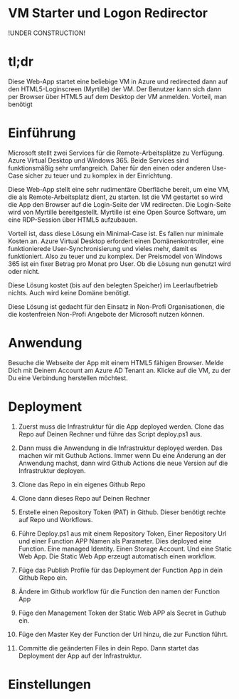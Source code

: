 # VM Starter und Logon Redirector

!UNDER CONSTRUCTION!

# tl;dr
Diese Web-App startet eine beliebige VM in Azure und redirected dann auf den HTML5-Loginscreen (Myrtille) der VM. Der Benutzer kann sich dann per Browser über HTML5 auf dem Desktop der VM anmelden. Vorteil, man benötigt 



# Einführung
Microsoft stellt zwei Services für die Remote-Arbeitsplätze zu Verfügung. Azure Virtual Desktop und Windows 365. Beide Services sind funktionsmäßig sehr umfangreich. Daher für den einen oder anderen Use-Case sicher zu teuer und zu komplex in der Einrichtung. 

Diese Web-App stellt eine sehr rudimentäre Oberfläche bereit, um eine VM, die als Remote-Arbeitsplatz dient, zu starten. Ist die VM gestartet so wird die App den Browser auf die Login-Seite der VM redirecten. Die Login-Seite wird von Myrtille bereitgestellt. Myrtille ist eine Open Source Software, um eine RDP-Session über HTML5 aufzubauen. 

Vorteil ist, dass diese Lösung ein Minimal-Case ist. Es fallen nur minimale Kosten an. Azure Virtual Desktop erfordert einen Domänenkontroller, eine funktionierede User-Synchronisierung und vieles mehr, damit es funktioniert. Also zu teuer und zu komplex. Der Preismodel von Windows 365 ist ein fixer Betrag pro Monat pro User. Ob die Lösung nun genutzt wird oder nicht. 

Diese Lösung kostet (bis auf den belegten Speicher) im Leerlaufbetrieb nichts. Auch wird keine Domäne benötigt.

Diese Lösung ist gedacht für den Einsatz in Non-Profi Organisationen, die die kostenfreien Non-Profi Angebote der Microsoft nutzen können.

# Anwendung
Besuche die Webseite der App mit einem HTML5 fähigen Browser. Melde Dich mit Deinem Account am Azure AD Tenant an. Klicke auf die VM, zu der Du eine Verbindung herstellen möchtest. 


# Deployment

1. Zuerst muss die Infrastruktur für die App deployed werden. Clone das Repo auf Deinen Rechner und führe das Script deploy.ps1 aus. 
2. Dann muss die Anwendung in die Infrastruktur deployed werden. Das machen wir mit Guthub Actions. Immer wenn Du eine Änderung an der Anwendung machst, dann wird Github Actions die neue Version auf die Infrastruktur deployen.
 

1. Clone das Repo in ein eigenes Github Repo
2. Clone dann dieses Repo auf Deinen Rechner
3. Erstelle einen Repository Token (PAT) in Github. Dieser benötigt rechte auf Repo und Workflows.
4. Führe Deploy.ps1 aus mit einem Repository Token, Einer Repository Url und einer Function APP Namen als Parameter. Dies deployed eine Function. Eine managed Identity. Einen Storage Account. Und eine Static Web App. Die Static Web App erzeugt automatisch einen workflow. 
5. Füge das Publish Profile für das Deployment der Function App in dein Github Repo ein.
6. Ändere im Github workflow für die Function den namen der Function App
7. Füge den Management Token der Static Web APP als Secret in Guthub ein. 
8. Füge den Master Key der Function der Url hinzu, die zur Function führt.
1. Committe die geänderten Files in dein Repo. Dann startet das Deployment der App auf der Infrastruktur.

# Einstellungen



